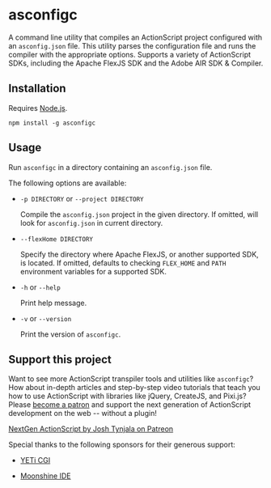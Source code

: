 # asconfigc

A command line utility that compiles an ActionScript project configured with an `asconfig.json` file. This utility parses the configuration file and runs the compiler with the appropriate options. Supports a variety of ActionScript SDKs, including the Apache FlexJS SDK and the Adobe AIR SDK & Compiler.

## Installation

Requires [Node.js](https://nodejs.org/).

```
npm install -g asconfigc
```

## Usage

Run `asconfigc` in a directory containing an `asconfig.json` file.

The following options are available:

* `-p DIRECTORY` or `--project DIRECTORY`

	Compile the `asconfig.json` project in the given directory. If omitted, will look for `asconfig.json` in current directory.

* `--flexHome DIRECTORY`

	Specify the directory where Apache FlexJS, or another supported SDK, is located. If omitted, defaults to checking `FLEX_HOME` and `PATH` environment variables for a supported SDK.

* `-h` or `--help`

	Print help message.

* `-v` or `--version`

	Print the version of `asconfigc`.

## Support this project

Want to see more ActionScript transpiler tools and utilities like `asconfigc`? How about in-depth articles and step-by-step video tutorials that teach you how to use ActionScript with libraries like jQuery, CreateJS, and Pixi.js? Please [become a patron](http://patreon.com/josht) and support the next generation of ActionScript development on the web -- without a plugin!

[NextGen ActionScript by Josh Tynjala on Patreon](http://patreon.com/josht)

Special thanks to the following sponsors for their generous support:

* [YETi CGI](http://yeticgi.com/)

* [Moonshine IDE](http://moonshine-ide.com/)